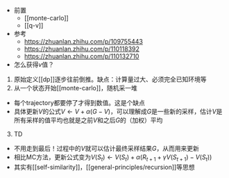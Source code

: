 - 前置
  - [[monte-carlo]]
  - [[q-v]]
- 参考
  - https://zhuanlan.zhihu.com/p/109755443
  - https://zhuanlan.zhihu.com/p/110118392
  - https://zhuanlan.zhihu.com/p/110132710
- 怎么获得$v$值？
1. 原始定义[[dp]]逐步往前倒推。缺点：计算量过大、必须完全已知环境等
2. 从一个状态开始[[monte-carlo]]，随机采一堆
  - 每个trajectory都要停了才得到数值。这是个缺点
  - 具体更新$V$的公式$V \leftarrow V + \alpha(G-V)$，可以理解成$G$是一些新的采样，估计$V$是所有采样的值平均也就是之前$V$和之后$G$的（加权）平均
3. TD
  - 不用走到最后！过程中的$V$就可以估计最终采样结果$G$，从而用来更新
  - 相比MC方法，更新公式变为$V(S_t) \leftarrow V(S_t) +\alpha(R_{t+1} + \gamma V(S_{t+1}) - V(S_t))$
  - 其实有[[self-similarity]]，[[general-principles/recursion]]等思想
